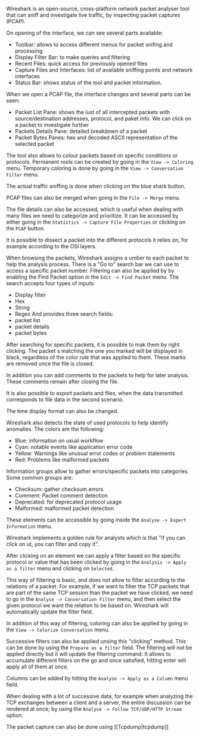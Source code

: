 Wireshark is an open-source, cross-platform network packet analyser tool that can sniff and investigate live traffic, by inspecting packet captures (PCAP).

On opening of the interface, we can see several parts available:
- Toolbar: allows to access different menus for packet snifing and processing
- Display Filter Bar: to make queries and filtering 
- Recent Files: quick access for previously opened files
- Capture Files and Interfaces: list of available sniffing points and network interfaces
- Status Bar: shows status of the tool and packet information.

When we open a PCAP file, the interface changes and several parts can be seen:
- Packet List Pane: shows the lust of all intercepted packets with source/destination addresses, protocol, and paket info. We can click on a packet to investigate further
- Packets Details Pane: detailed breakdown of a packet
- Packet Bytes Panes: hex and decoded ASCII representation of the selected packet

The tool also allows to colour packets based on specific conditions or protocols. Permanent rools can be created by going in the `View -> Coloring` menu. Temporary coloring is done by going in the `View -> Conversation Filter` menu.

The actual traffic sniffing is done when clicking on the blue shark button.

PCAP files can also be merged when going in the `File -> Merge` menu.

The file details can also be accessed, which is useful when dealing with many files we need to categorize and prioritize. It can be accessed by either going in the `Statistics -> Capture File Properties` or clicking on the `PCAP` button.

It is possible to dissect a packet into the different protocols it relies on, for example according to the OSI layers.

When browsing the packets, Wireshark assigns a umber to each packet to help the analysis process. There is a "Go to" search bar we can use to access a specific packet number. Filtering can also be applied by by enabling the Find Packet option in the `Edit -> Find Packet` menu. The search accepts four types of inputs:
- Display filter
- Hex
- String
- Regex
And provides three search fields:
- packet list
- packet details
- packet bytes

After searching for specific packets, it is possible to mak them by right clicking. The packet s matching the one you marked will be displayed in black, regardless of the color rule that was applied to them. These marks are removed once the file is closed.

In addition you can add comments to the packets to help for later analysis. These comments remain after closing the file.

It is also possible to export packets and files, when the data transmitted corresponds to file data in the second scenario.

The time display format can also be changed.

Wireshark also detects the state of used protocols to help identify anomalies. The colors are the following:
- Blue: information on usual workflow
- Cyan: notable events like application error code
- Yellow: Warnings like unusual error codes or problem statements
- Red: Problems like malformed packets

Information groups allow to gather errors/specific packets into categories. Some common groups are:
- Checksum: gather checksum errors
- Comment: Packet comment detection
- Deprecated: for deprecated protocol usage
- Malformed: malformed packet detection

These elements can be accessible by going inside the `Analyse -> Expert Information` menu.

Wireshark implements a golden rule for analysts which is that "if you can click on ut, you can filter and copy it".

After clicking on an element we can apply a filter based on the specific protocol or value that has been clicked by going in the `Analysis -> Apply as a filter` menu and clicking on `Selected`.

This way of filtering is basic, and does not allow to filter according to the relations of a packet. For example, if we want to filter the TCP packets that are part of the same TCP session than the packet we have clicked, we need to go in the `Analyse -> Conversation Filter` menu, and then select the given protocol we want the relation to be based on. Wireshark will automatically update the filter field.

In addition of this way of filtering, coloring can also be applied by going in the `View -> Colorize Conversation` menu.

Successive filters can also be applied unsing this "clicking" method. This can be done by using the `Prepare as a filter` field. The filtering will not be applied directly but it will update the filtering command. It allows to accumulate different filters on the go and once satisfied, hitting enter will apply all of them at once.

Columns can be added by hitting the `Analyse -> Apply as a Column` menu field.

When dealing with a lot of successive data, for example when analyzing the TCP exchanges between a client and a server, the entire discussion can be rendered at once, by using the `Analyse -> Follow TCP/UDP/HTTP Stream` option.

The packet capture can also be done using [[Tcpdump|tcpdump]]